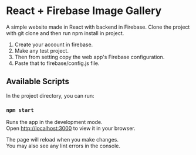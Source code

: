 # React + Firebase Image Gallery

A simple website made in React with backend in Firebase.
Clone the project with git clone and then run npm install in project.


1) Create your account in firebase.
2) Make any test project.
3) Then from setting copy the web app's Firebase configuration.
4) Paste that to firebase/config.js file.

## Available Scripts

In the project directory, you can run:

### `npm start`

Runs the app in the development mode.\
Open [http://localhost:3000](http://localhost:3000) to view it in your browser.

The page will reload when you make changes.\
You may also see any lint errors in the console.
